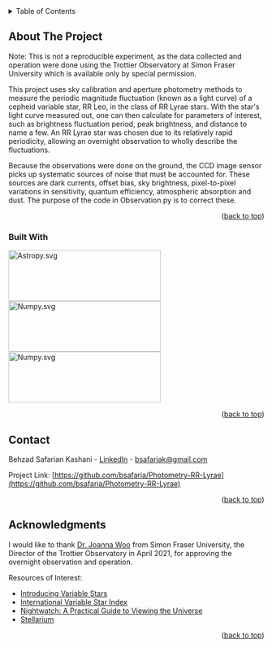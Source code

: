 <!-- TABLE OF CONTENTS -->
<details>
  <summary>Table of Contents</summary>
  <ol>
    <li>
      <a href="#about-the-project">About The Project</a>
      <ul>
        <li><a href="#built-with">Built With</a></li>
      </ul>
    </li>
    <li>
      <a href="#getting-started">Getting Started</a>
      <ul>
        <li><a href="#prerequisites">Prerequisites</a></li>
        <li><a href="#installation">Installation</a></li>
      </ul>
    </li>
    <li><a href="#usage">Usage</a></li>
    <li><a href="#contact">Contact</a></li>
    <li><a href="#acknowledgments">Acknowledgments</a></li>
  </ol>
</details>



<!-- ABOUT THE PROJECT -->
## About The Project

Note: This is not a reproducible experiment, as the data collected and operation were done using the Trottier Observatory at Simon Fraser University which is available only by special permission.

This project uses sky calibration and aperture photometry methods to measure the periodic magnitude fluctuation (known as a light curve) of a cepheid variable star, RR Leo, in the class of RR Lyrae stars. With the star's light curve measured out, one can then calculate for parameters of interest, such as brightness fluctuation period, peak brightness, and distance to name a few. An RR Lyrae star was chosen due to its relatively rapid periodicity, allowing an overnight observation to wholly describe the fluctuations.

Because the observations were done on the ground, the CCD image sensor picks up systematic sources of noise that must be accounted for. These sources are dark currents, offset bias, sky brightness, pixel-to-pixel variations in sensitivity, quantum efficiency, atmospheric absorption and dust. The purpose of the code in Observation.py is to correct these.


<p align="right">(<a href="#readme-top">back to top</a>)</p>



### Built With

[<img src="https://www.astropy.org/images/astropy_word.svg" alt="Astropy.svg" width="300" height="100">][Astropy-url]
[<img src="https://numpy.org/images/logo.svg" alt="Numpy.svg" width="300" height="100">][Numpy-url]
[<img src="https://matplotlib.org/_static/logo_light.svg" alt="Numpy.svg" width="300" height="100">][Matplotlib-url]

<p align="right">(<a href="#readme-top">back to top</a>)</p>

<!-- CONTACT -->
## Contact

Behzad Safarian Kashani - [LinkedIn](https://www.linkedin.com/in/bsk00/) - bsafariak@gmail.com

Project Link: [https://github.com/bsafaria/Photometry-RR-Lyrae](https://github.com/bsafaria/Photometry-RR-Lyrae)

<p align="right">(<a href="#readme-top">back to top</a>)</p>



<!-- ACKNOWLEDGMENTS -->
## Acknowledgments

I would like to thank [Dr. Joanna Woo](https://www.sfu.ca/physics/people/faculty/jwa304.html) from Simon Fraser University, the Director of the Trottier Observatory in April 2021, for approving the overnight observation and operation.

Resources of Interest:

* [Introducing Variable Stars](https://www.rasc.ca/variable-stars)
* [International Variable Star Index](https://www.aavso.org/vsx/index.php?view=detail.top&oid=17041)
* [Nightwatch: A Practical Guide to Viewing the Universe](https://nightwatchbook.com/)
* [Stellarium](https://stellarium.org/)

<p align="right">(<a href="#readme-top">back to top</a>)</p>

<!-- MARKDOWN LINKS & IMAGES -->
<!-- https://www.markdownguide.org/basic-syntax/#reference-style-links -->
[product-screenshot]: images/screenshot.png
[Astropy.svg]: https://www.astropy.org/images/astropy_word.svg
[Astropy-url]: https://www.astropy.org/
[Numpy.svg]: https://numpy.org/images/logo.svg
[Numpy-url]: https://numpy.org/
[Matplotlib.svg]: https://img.shields.io/badge/Vue.js-35495E?style=for-the-badge&logo=vuedotjs&logoColor=4FC08D
[Matplotlib-url]: https://matplotlib.org/
